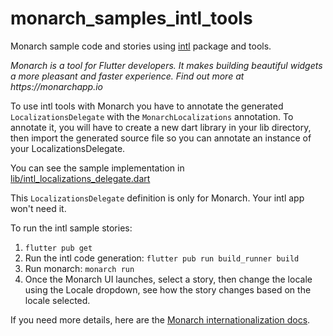 # monarch_samples_intl_tools

Monarch sample code and stories using [intl](https://github.com/dart-lang/intl) 
package and tools.

_Monarch is a tool for Flutter developers. It makes building beautiful widgets a more pleasant and faster experience. Find out more at https://monarchapp.io_

To use intl tools with Monarch you have to annotate the generated `LocalizationsDelegate` 
with the `MonarchLocalizations` annotation. To annotate it, you will have to 
create a new dart library in your lib directory, then import the generated 
source file so you can annotate an instance of your LocalizationsDelegate. 

You can see the sample implementation in 
[lib/intl_localizations_delegate.dart](lib/intl_localizations_delegate.dart)

This `LocalizationsDelegate` definition is only for Monarch. Your intl app 
won't need it.

To run the intl sample stories:
1. `flutter pub get`
2. Run the intl code generation: `flutter pub run build_runner build`
3. Run monarch: `monarch run`
4. Once the Monarch UI launches, select a story, then change the locale 
   using the Locale dropdown, see how the story changes based on the locale
   selected.

If you need more details, here are the [Monarch internationalization docs](https://monarchapp.io/docs/internationalization).
